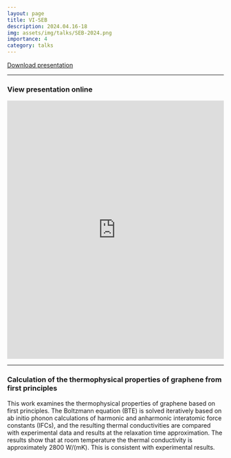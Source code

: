 ```yaml
---
layout: page
title: VI-SEB
description: 2024.04.16-18
img: assets/img/talks/SEB-2024.png
importance: 4
category: talks
---
```


[Download presentation](https://lyushisyan.github.io/assets/pdf/talks/BMSTU-2024-PPT.pdf)

---

### View presentation online

<iframe src="https://lyushisyan.github.io/assets/pdf/talks/BMSTU-2024-PPT.pdf" width="100%" height="600px" style="border:none;"></iframe>

--- 

### Calculation of the thermophysical properties of graphene from first principles

This work examines the thermophysical properties of graphene based on first principles. The Boltzmann equation (BTE) is solved iteratively based on ab initio phonon calculations of harmonic and anharmonic interatomic force constants (IFCs), and the resulting thermal conductivities are compared with experimental data and results at the relaxation time approximation. The results show that at room temperature the thermal conductivity is approximately 2800 W/(mK). This is consistent with experimental results.

